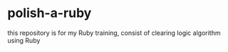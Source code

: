 # polish-a-ruby

this repository is for my Ruby training, consist of clearing logic algorithm using Ruby
